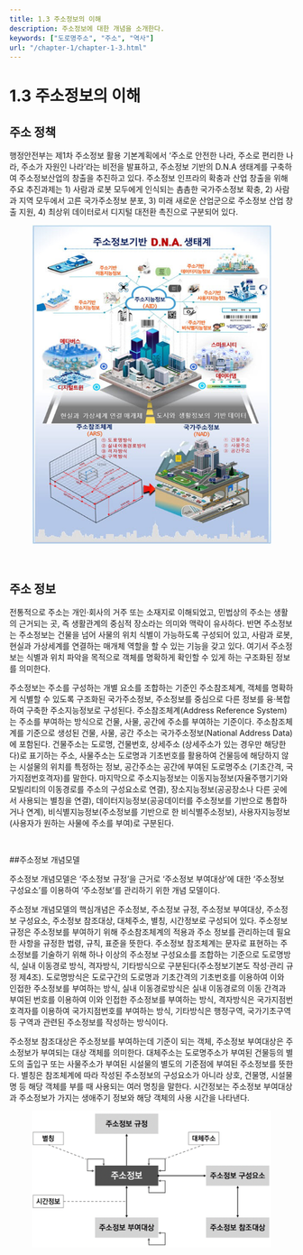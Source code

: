 ```yaml
---
title: 1.3 주소정보의 이해
description: 주소정보에 대한 개념을 소개한다. 
keywords: ["도로명주소", "주소", "역사"]
url: "/chapter-1/chapter-1-3.html"
---
```


# 1.3 주소정보의 이해

## 주소 정책
행정안전부는 제1차 주소정보 활용 기본계획에서 ‘주소로 안전한 나라, 주소로 편리한 나라, 주소가 자원인 나라’라는 비전을 발표하고, 주소정보 기반의 D.N.A 생태계를 구축하여 주소정보산업의 창출을 추진하고 있다. 주소정보 인프라의 확충과 산업 창출을 위해 주요 추진과제는 1) 사람과 로봇 모두에게 인식되는 촘촘한 국가주소정보 확충, 2) 사람과 지역 모두에서 고른 국가주소정보 분포, 3)  미래 새로운 산업군으로 주소정보 산업 창출 지원, 4) 최상위 데이터로서 디지털 대전환 촉진으로 구분되어 있다. 

<figure class="flex flex-col items-center justify-center">
    <img src="../img/1-1-address-vision.jpeg" title="1차기본계획의 비전">
    <figcaption style="text-align: center;"></figcaption>
</figure>

<br>

## 주소 정보
전통적으로 주소는 개인·회사의 거주 또는 소재지로 이해되었고, 민법상의 주소는 생활의 근거되는 곳, 즉 생활관계의 중심적 장소라는 의미와 맥락이 유사하다. 반면 주소정보는 주소정보는 건물을 넘어 사물의 위치 식별이 가능하도록 구성되어 있고, 사람과 로봇, 현실과 가상세계를 연결하는 매개체 역할을 할 수 있는 기능을 갖고 있다. 여기서 주소정보는 식별과 위치 파악을 목적으로 객체를 명확하게 확인할 수 있게 하는 구조화된 정보를 의미한다. 

주소정보는 주소를 구성하는 개별 요소를 조합하는 기준인 주소참조체계, 객체를 명확하게 식별할 수 있도록 구조화된 국가주소정보, 주소정보를 중심으로 다른 정보를 융·복합하여 구축한 주소지능정보로 구성된다. 주소참조체계(Address Reference System)는 주소를 부여하는 방식으로 건물, 사물, 공간에 주소를 부여하는 기준이다. 주소참조체계를 기준으로 생성된 건물, 사물, 공간 주소는 국가주소정보(National Address Data)에 포함된다. 건물주소는 도로명, 건물번호, 상세주소 (상세주소가 있는 경우만 해당한다)로 표기하는 주소, 사물주소는 도로명과 기초번호를 활용하여 건물등에 해당하지 않는 시설물의 위치를 특정하는 정보, 공간주소는 공간에 부여된 도로명주소 (기초간격, 국가지점번호격자)를 말한다. 마지막으로 주소지능정보는 이동지능정보(자율주행기기와 모빌리티의 이동경로를 주소의 구성요소로 연결), 장소지능정보(공공장소나 다른 곳에서 사용되는 별칭을 연결), 데이터지능정보(공공데이터를 주소정보를 기반으로 통합하거나 연계), 비식별지능정보(주소정보를 기반으로 한 비식별주소정보), 사용자지능정보(사용자가 원하는 사물에 주소를 부여)로 구분된다.

<br>

##주소정보 개념모델

주소정보 개념모델은 ‘주소정보 규정’을 근거로 ‘주소정보 부여대상’에 대한 ‘주소정보 구성요소’를 이용하여 ‘주소정보’를 관리하기 위한 개념 모델이다. 

주소정보 개념모델의 핵심개념은 주소정보, 주소정보 규정, 주소정보 부여대상, 주소정보 구성요소, 주소정보 참조대상, 대체주소, 별칭, 시간정보로 구성되어 있다. 주소정보 규정은 주소정보를 부여하기 위해 주소참조체계의 적용과 주소 정보를 관리하는데 필요한 사항을 규정한 법령, 규칙, 표준을 뜻한다. 주소정보 참조체계는 문자로 표현하는 주소정보를 기술하기 위해 하나 이상의 주소정보 구성요소를 조합하는 기준으로 도로명방식, 실내 이동경로 방식, 격자방식, 기타방식으로 구분된다(주소정보기본도 작성·관리 규정 제4조). 도로명방식은 도로구간의 도로명과 기초간격의 기초번호를 이용하여 이와 인접한 주소정보를 부여하는 방식, 실내 이동경로방식은 실내 이동경로의 이동 간격과 부여된 번호를 이용하여 이와 인접한 주소정보를 부여하는 방식, 격자방식은 국가지점번호격자를 이용하여 국가지점번호를 부여하는 방식, 기타방식은 행정구역, 국가기초구역 등 구역과 관련된 주소정보를 작성하는 방식이다. 

주소정보 참조대상은 주소정보를 부여하는데 기준이 되는 객체, 주소정보 부여대상은 주소정보가 부여되는 대상 객체를 의미한다. 대체주소는 도로명주소가 부여된 건물등의 별도의 출입구 또는 사물주소가 부여된 시설물의 별도의 기준점에 부여된 주소정보를 뜻한다. 별칭은 참조체계에 따라 작성된 주소정보의 구성요소가 아니라 상호, 건물명, 시설물명 등 해당 객체를 부를 때 사용되는 여러 명칭을 말한다. 시간정보는 주소정보 부여대상과 주소정보가 가지는 생애주기 정보와 해당 객체의 사용 시간을 나타낸다.

<figure class="flex flex-col items-center justify-center">
    <img src="../img/1-2-address-conceptual-model.png" title="주소정보 개념모델">
    <figcaption style="text-align: center;"></figcaption>
</figure>

<br>
